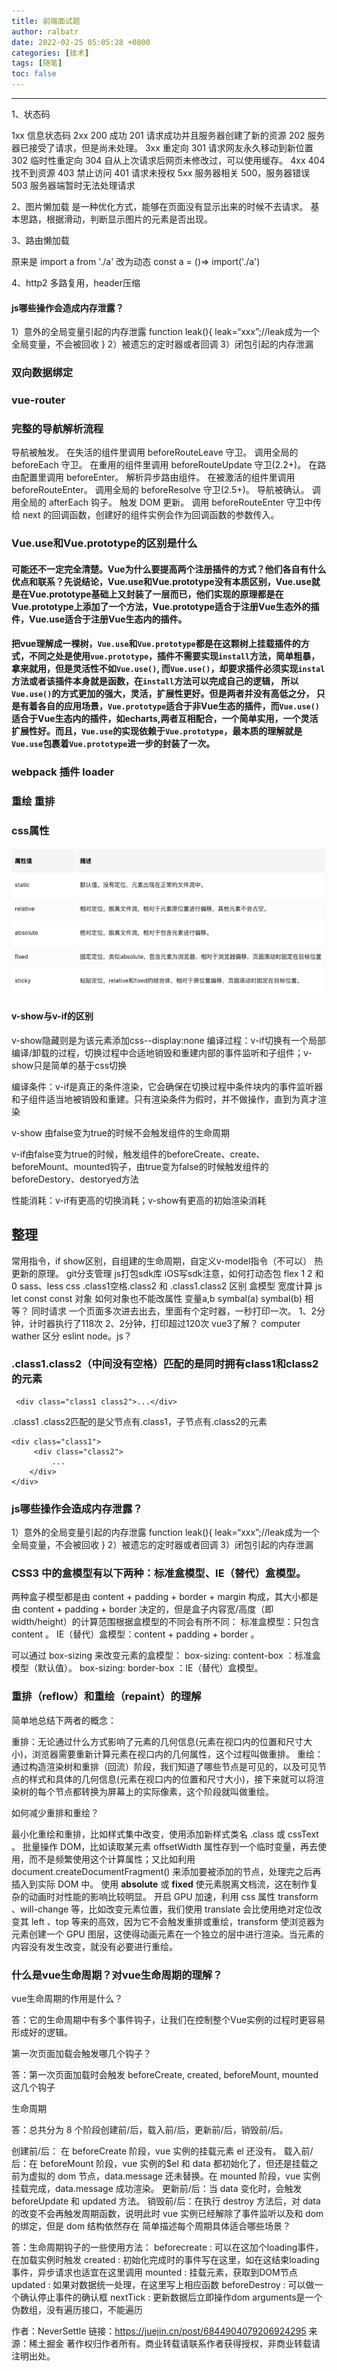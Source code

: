 ```yaml
---
title: 前端面试题
author: ralbatr
date: 2022-02-25 05:05:28 +0800
categories: [技术]
tags: [随笔]
toc: false
---
```


----
1、状态码

1xx 信息状态码 
2xx 200 成功 201 请求成功并且服务器创建了新的资源 202 服务器已接受了请求，但是尚未处理。
3xx 重定向 301 请求网友永久移动到新位置 302 临时性重定向 304 自从上次请求后网页未修改过，可以使用缓存。
4xx 404找不到资源 403 禁止访问 401 请求未授权
5xx 服务器相关 500，服务器错误 503 服务器端暂时无法处理请求


2、图片懒加载
是一种优化方式，能够在页面没有显示出来的时候不去请求。
基本思路，根据滑动，判断显示图片的元素是否出现。

3、路由懒加载

原来是 import a from './a'
改为动态 const a = ()=> import('./a')

4、http2
多路复用，header压缩


#### js哪些操作会造成内存泄露？
1）意外的全局变量引起的内存泄露
function leak(){ leak=“xxx”;//leak成为一个全局变量，不会被回收 }
2）被遗忘的定时器或者回调
3）闭包引起的内存泄漏

### 双向数据绑定

### vue-router

### 完整的导航解析流程
导航被触发。
在失活的组件里调用 beforeRouteLeave 守卫。
调用全局的 beforeEach 守卫。
在重用的组件里调用 beforeRouteUpdate 守卫(2.2+)。
在路由配置里调用 beforeEnter。
解析异步路由组件。
在被激活的组件里调用 beforeRouteEnter。
调用全局的 beforeResolve 守卫(2.5+)。
导航被确认。
调用全局的 afterEach 钩子。
触发 DOM 更新。
调用 beforeRouteEnter 守卫中传给 next 的回调函数，创建好的组件实例会作为回调函数的参数传入。


### Vue.use和Vue.prototype的区别是什么
#### 可能还不一定完全清楚。Vue为什么要提高两个注册插件的方式？他们各自有什么优点和联系？先说结论，Vue.use和Vue.prototype没有本质区别，Vue.use就是在Vue.prototype基础上又封装了一层而已，他们实现的原理都是在Vue.prototype上添加了一个方法，Vue.prototype适合于注册Vue生态外的插件，Vue.use适合于注册Vue生态内的插件。
#### 把vue理解成一棵树，`Vue.use`和`Vue.prototype`都是在这颗树上挂载插件的方式，不同之处是使用`vue.prototype`，插件不需要实现`install`方法，简单粗暴，拿来就用，但是灵活性不如`Vue.use()`, 而`Vue.use()`，却要求插件必须实现`instal`方法或者该插件本身就是函数，在`install`方法可以完成自己的逻辑， 所以`Vue.use()`的方式更加的强大，灵活，扩展性更好。但是两者并没有高低之分， 只是有着各自的应用场景，`Vue.prototype`适合于非Vue生态的插件，而`Vue.use()`适合于Vue生态内的插件，如echarts,两者互相配合，一个简单实用，一个灵活扩展性好。而且，`Vue.use`的实现依赖于`Vue.prototype`，最本质的理解就是`Vue.use`包裹着`Vue.prototype`进一步的封装了一次。

### webpack 插件 loader


### 重绘 重排

### css属性
![区别](/assets/img/post-images/css%E5%B1%9E%E6%80%A7.png "Magic Gardens")


#### v-show与v-if的区别
v-show隐藏则是为该元素添加css--display:none
编译过程：v-if切换有一个局部编译/卸载的过程，切换过程中合适地销毁和重建内部的事件监听和子组件；v-show只是简单的基于css切换

编译条件：v-if是真正的条件渲染，它会确保在切换过程中条件块内的事件监听器和子组件适当地被销毁和重建。只有渲染条件为假时，并不做操作，直到为真才渲染

v-show 由false变为true的时候不会触发组件的生命周期

v-if由false变为true的时候，触发组件的beforeCreate、create、beforeMount、mounted钩子，由true变为false的时候触发组件的beforeDestory、destoryed方法

性能消耗：v-if有更高的切换消耗；v-show有更高的初始渲染消耗


## 整理
常用指令，if show区别，自组建的生命周期，自定义v-model指令（不可以）
热更新的原理。
git分支管理
js打包sdk库
iOS写sdk注意，如何打动态包
flex 1 2 和 0 
sass、less
css .class1空格.class2 和 .class1.class2 区别
盒模型 宽度计算
js let const const 对象 如何对象也不能改属性 
变量a,b symbal(a) symbal(b) 相等？
同时请求 
一个页面多次进去出去，里面有个定时器，一秒打印一次。
1、2分钟，计时器执行了118次
2、2分钟，打印超过120次
vue3了解？
computer wather 区分
eslint
node。js？

### .class1.class2（中间没有空格）匹配的是同时拥有class1和class2的元素
```
 <div class="class1 class2">...</div>
```

.class1 .class2匹配的是父节点有.class1，子节点有.class2的元素

```
<div class="class1">
     <div class="class2">
         ...
    </div>
</div>
```

### js哪些操作会造成内存泄露？
1）意外的全局变量引起的内存泄露
function leak(){ leak=“xxx”;//leak成为一个全局变量，不会被回收 }
2）被遗忘的定时器或者回调
3）闭包引起的内存泄漏

### CSS3 中的盒模型有以下两种：标准盒模型、IE（替代）盒模型。
两种盒子模型都是由 content + padding + border + margin 构成，其大小都是由 content + padding + border 决定的，但是盒子内容宽/高度（即 width/height）的计算范围根据盒模型的不同会有所不同：
标准盒模型：只包含 content 。
IE（替代）盒模型：content + padding + border 。

可以通过 box-sizing 来改变元素的盒模型：
box-sizing: content-box ：标准盒模型（默认值）。
box-sizing: border-box ：IE（替代）盒模型。

### 重排（reflow）和重绘（repaint）的理解
简单地总结下两者的概念：

重排：无论通过什么方式影响了元素的几何信息(元素在视口内的位置和尺寸大小)，浏览器需要重新计算元素在视口内的几何属性，这个过程叫做重排。
重绘：通过构造渲染树和重排（回流）阶段，我们知道了哪些节点是可见的，以及可见节点的样式和具体的几何信息(元素在视口内的位置和尺寸大小)，接下来就可以将渲染树的每个节点都转换为屏幕上的实际像素，这个阶段就叫做重绘。

如何减少重排和重绘？

最小化重绘和重排，比如样式集中改变，使用添加新样式类名 .class 或 cssText 。
批量操作 DOM，比如读取某元素 offsetWidth 属性存到一个临时变量，再去使用，而不是频繁使用这个计算属性；又比如利用 document.createDocumentFragment() 来添加要被添加的节点，处理完之后再插入到实际 DOM 中。
使用 **absolute** 或 **fixed** 使元素脱离文档流，这在制作复杂的动画时对性能的影响比较明显。
开启 GPU 加速，利用 css 属性 transform 、will-change 等，比如改变元素位置，我们使用 translate 会比使用绝对定位改变其 left 、top 等来的高效，因为它不会触发重排或重绘，transform 使浏览器为元素创建⼀个 GPU 图层，这使得动画元素在一个独立的层中进行渲染。当元素的内容没有发生改变，就没有必要进行重绘。


### 什么是vue生命周期？对vue生命周期的理解？

vue生命周期的作用是什么？

答：它的生命周期中有多个事件钩子，让我们在控制整个Vue实例的过程时更容易形成好的逻辑。

第一次页面加载会触发哪几个钩子？

答：第一次页面加载时会触发 beforeCreate, created, beforeMount, mounted 这几个钩子

生命周期

答：总共分为 8 个阶段创建前/后，载入前/后，更新前/后，销毁前/后。

创建前/后： 在 beforeCreate 阶段，vue 实例的挂载元素 el 还没有。
载入前/后：在 beforeMount 阶段，vue 实例的$el 和 data 都初始化了，但还是挂载之前为虚拟的 dom 节点，data.message 还未替换。在 mounted 阶段，vue 实例挂载完成，data.message 成功渲染。
更新前/后：当 data 变化时，会触发 beforeUpdate 和 updated 方法。
销毁前/后：在执行 destroy 方法后，对 data 的改变不会再触发周期函数，说明此时 vue 实例已经解除了事件监听以及和 dom 的绑定，但是 dom 结构依然存在
简单描述每个周期具体适合哪些场景？

答：生命周期钩子的一些使用方法： beforecreate : 可以在这加个loading事件，在加载实例时触发 created : 初始化完成时的事件写在这里，如在这结束loading事件，异步请求也适宜在这里调用 mounted : 挂载元素，获取到DOM节点 updated : 如果对数据统一处理，在这里写上相应函数 beforeDestroy : 可以做一个确认停止事件的确认框 nextTick : 更新数据后立即操作dom
arguments是一个伪数组，没有遍历接口，不能遍历

作者：NeverSettle
链接：https://juejin.cn/post/6844904079206924295
来源：稀土掘金
著作权归作者所有。商业转载请联系作者获得授权，非商业转载请注明出处。